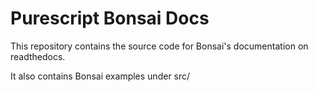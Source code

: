 # Purescript Bonsai Docs

This repository contains the source code for Bonsai's
documentation on readthedocs.

It also contains Bonsai examples under src/
